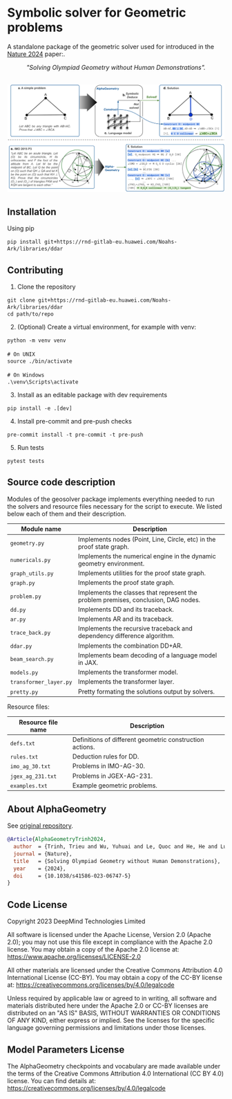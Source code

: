 
# Symbolic solver for Geometric problems

A standalone package of the geometric solver used for 
introduced in the [Nature 2024](https://www.nature.com/articles/s41586-023-06747-5) paper:.

*<center>"Solving Olympiad Geometry without Human Demonstrations".</center>*


</br>

<center>
<img alt="fig1" width="800px" src="AlphaGeometryMainPicture.svg">
</center>


## Installation

Using pip

```
pip install git+https://rnd-gitlab-eu.huawei.com/Noahs-Ark/libraries/ddar
```

## Contributing

1. Clone the repository

```
git clone git+https://rnd-gitlab-eu.huawei.com/Noahs-Ark/libraries/ddar
cd path/to/repo
```

2. (Optional) Create a virtual environment, for example with venv:

```
python -m venv venv

# On UNIX
source ./bin/activate

# On Windows
.\venv\Scripts\activate
```

3. Install as an editable package with dev requirements

```
pip install -e .[dev]
```

4. Install pre-commit and pre-push checks

```
pre-commit install -t pre-commit -t pre-push
```

5. Run tests

```
pytest tests
```


## Source code description

Modules of the geosolver package implements everything needed to run the solvers and
resource files necessary for the script to execute. We listed below
each of them and their description.

| Module name            | Description                                                                        |
|------------------------|------------------------------------------------------------------------------------|
| `geometry.py`          | Implements nodes (Point, Line, Circle, etc) in the proof state graph.              |
| `numericals.py`        | Implements the numerical engine in the dynamic geometry environment.               |
| `graph_utils.py`       | Implements utilities for the proof state graph.                                    |
| `graph.py`             | Implements the proof state graph.                                                  |
| `problem.py`           | Implements the classes that represent the problem premises, conclusion, DAG nodes. |
| `dd.py`                | Implements DD and its traceback.                                                   |
| `ar.py`                | Implements AR and its traceback.                                                   |
| `trace_back.py`        | Implements the recursive traceback and dependency difference algorithm.            |
| `ddar.py`              | Implements the combination DD+AR.                                                  |
| `beam_search.py`       | Implements beam decoding of a language model in JAX.                               |
| `models.py`            | Implements the transformer model.                                                  |
| `transformer_layer.py` | Implements the transformer layer.                                                  |
| `pretty.py`            | Pretty formating the solutions output by solvers.                                  |


Resource files:

| Resource file name     | Description                                                                        |
|------------------------|------------------------------------------------------------------------------------|
| `defs.txt`             | Definitions of different geometric construction actions.                           |
| `rules.txt`            | Deduction rules for DD.                                                            |
| `imo_ag_30.txt`        | Problems in IMO-AG-30.                                                             |
| `jgex_ag_231.txt`      | Problems in JGEX-AG-231.                                                           |
| `examples.txt`         | Example geometric problems.                                                        |


## About AlphaGeometry

See [original repository](https://github.com/google-deepmind/alphageometry).

```bibtex
@Article{AlphaGeometryTrinh2024,
  author  = {Trinh, Trieu and Wu, Yuhuai and Le, Quoc and He, He and Luong, Thang},
  journal = {Nature},
  title   = {Solving Olympiad Geometry without Human Demonstrations},
  year    = {2024},
  doi     = {10.1038/s41586-023-06747-5}
}
```

## Code License

Copyright 2023 DeepMind Technologies Limited

All software is licensed under the Apache License, Version 2.0 (Apache 2.0);
you may not use this file except in compliance with the Apache 2.0 license.
You may obtain a copy of the Apache 2.0 license at:
https://www.apache.org/licenses/LICENSE-2.0

All other materials are licensed under the Creative Commons Attribution 4.0
International License (CC-BY). You may obtain a copy of the CC-BY license at:
https://creativecommons.org/licenses/by/4.0/legalcode

Unless required by applicable law or agreed to in writing, all software and
materials distributed here under the Apache 2.0 or CC-BY licenses are
distributed on an "AS IS" BASIS, WITHOUT WARRANTIES OR CONDITIONS OF ANY KIND,
either express or implied. See the licenses for the specific language governing
permissions and limitations under those licenses.

## Model Parameters License

The AlphaGeometry checkpoints and vocabulary are made available
under the terms of the Creative Commons Attribution 4.0
International (CC BY 4.0) license.
You can find details at:
https://creativecommons.org/licenses/by/4.0/legalcode

